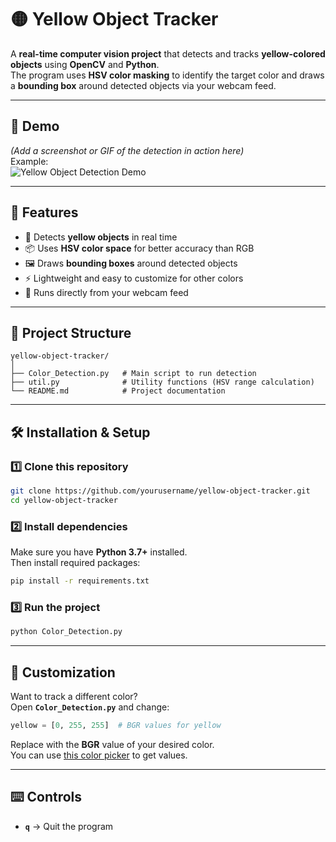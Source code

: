 # 🟡 Yellow Object Tracker

A **real-time computer vision project** that detects and tracks **yellow-colored objects** using **OpenCV** and **Python**.  
The program uses **HSV color masking** to identify the target color and draws a **bounding box** around detected objects via your webcam feed.

---

## 📸 Demo
*(Add a screenshot or GIF of the detection in action here)*  
Example:  
![Yellow Object Detection Demo](demo.gif)

---

## 🚀 Features
- 🎯 Detects **yellow objects** in real time
- 📦 Uses **HSV color space** for better accuracy than RGB
- 🖼 Draws **bounding boxes** around detected objects
- ⚡ Lightweight and easy to customize for other colors
- 🔄 Runs directly from your webcam feed

---

## 📂 Project Structure
```
yellow-object-tracker/
│
├── Color_Detection.py   # Main script to run detection
├── util.py              # Utility functions (HSV range calculation)
└── README.md            # Project documentation
```
---

## 🛠 Installation & Setup

### 1️⃣ Clone this repository
```bash
git clone https://github.com/yourusername/yellow-object-tracker.git
cd yellow-object-tracker
```

### 2️⃣ Install dependencies
Make sure you have **Python 3.7+** installed.  
Then install required packages:
```bash
pip install -r requirements.txt
```

### 3️⃣ Run the project
```bash
python Color_Detection.py
```

---

## 🎨 Customization
Want to track a different color?  
Open **`Color_Detection.py`** and change:
```python
yellow = [0, 255, 255]  # BGR values for yellow
```
Replace with the **BGR** value of your desired color.  
You can use [this color picker](https://colorpicker.me/) to get values.

---

## ⌨️ Controls
- **`q`** → Quit the program
